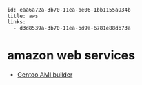 ```
id: eaa6a72a-3b70-11ea-be06-1bb1155a934b
title: aws
links:
  - d3d8539a-3b70-11ea-bd9a-6781e88db73a
```

# amazon web services

* [Gentoo AMI builder][1]

[1]: https://github.com/sormy/gentoo-ami-builder
